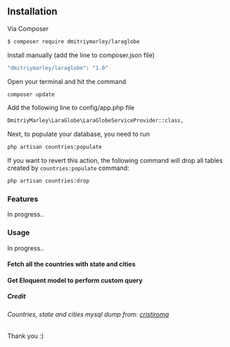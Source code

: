Installation
-------------
Via Composer

``` bash
$ composer require dmitriymarley/laraglobe
```
Install manually (add the line to composer.json file)
``` bash
"dmitriymarley/laraglobe": "1.0"
```
Open your terminal and hit the command
```bash
composer update
```

Add the following line to config/app.php file

```bash
DmitriyMarley\LaraGlobe\LaraGlobeServiceProvider::class,
```

Next, to populate your database, you need to run

```bash
php artisan countries:populate
```

If you want to revert this action, the following command will drop all tables created by `countries:populate` command:

```bash
php artisan countries:drop
```

### **Features**
In progress..
### **Usage**
In progress..
#### Fetch all the countries with  state and cities ####

#### Get Eloquent model to perform custom query

##### Credit

###### Countries, state and cities mysql dump from: [cristiroma](https://github.com/cristiroma/countries)

Thank you :)
